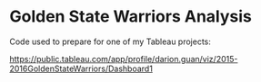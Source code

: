 # Golden State Warriors Analysis

Code used to prepare for one of my Tableau projects:

https://public.tableau.com/app/profile/darion.guan/viz/2015-2016GoldenStateWarriors/Dashboard1
